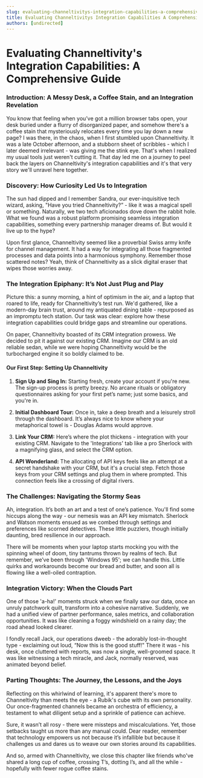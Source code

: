 ```yaml
---
slug: evaluating-channeltivitys-integration-capabilities-a-comprehensive-guide
title: Evaluating Channeltivitys Integration Capabilities A Comprehensive Guide
authors: [undirected]
---
```



# Evaluating Channeltivity's Integration Capabilities: A Comprehensive Guide

### Introduction: A Messy Desk, a Coffee Stain, and an Integration Revelation

You know that feeling when you’ve got a million browser tabs open, your desk buried under a flurry of disorganized paper, and somehow there's a coffee stain that mysteriously relocates every time you lay down a new page? I was there, in the chaos, when I first stumbled upon Channeltivity. It was a late October afternoon, and a stubborn sheet of scribbles - which I later deemed irrelevant - was giving me the stink eye. That's when I realized my usual tools just weren't cutting it. That day led me on a journey to peel back the layers on Channeltivity's integration capabilities and it's that very story we'll unravel here together.

### Discovery: How Curiosity Led Us to Integration

The sun had dipped and I remember Sandra, our ever-inquisitive tech wizard, asking, "Have you tried Channeltivity?” - like it was a magical spell or something. Naturally, we two tech aficionados dove down the rabbit hole. What we found was a robust platform promising seamless integration capabilities, something every partnership manager dreams of. But would it live up to the hype?

Upon first glance, Channeltivity seemed like a proverbial Swiss army knife for channel management. It had a way for integrating all those fragmented processes and data points into a harmonious symphony. Remember those scattered notes? Yeah, think of Channeltivity as a slick digital eraser that wipes those worries away.

### The Integration Epiphany: It’s Not Just Plug and Play

Picture this: a sunny morning, a hint of optimism in the air, and a laptop that roared to life, ready for Channeltivity’s test run. We'd gathered, like a modern-day brain trust, around my antiquated dining table - repurposed as an impromptu tech station. Our task was clear: explore how these integration capabilities could bridge gaps and streamline our operations.

On paper, Channeltivity boasted of its CRM integration prowess. We decided to pit it against our existing CRM. Imagine our CRM is an old reliable sedan, while we were hoping Channeltivity would be the turbocharged engine it so boldly claimed to be.

#### Our First Step: Setting Up Channeltivity

1. **Sign Up and Sing In:** Starting fresh, create your account if you're new. The sign-up process is pretty breezy. No arcane rituals or obligatory questionnaires asking for your first pet’s name; just some basics, and you're in.
  
2. **Initial Dashboard Tour:** Once in, take a deep breath and a leisurely stroll through the dashboard. It’s always nice to know where your metaphorical towel is - Douglas Adams would approve.
  
3. **Link Your CRM:** Here’s where the plot thickens - integration with your existing CRM. Navigate to the 'Integrations' tab like a pro Sherlock with a magnifying glass, and select the CRM option. 

4. **API Wonderland:** The allocating of API keys feels like an attempt at a secret handshake with your CRM, but it's a crucial step. Fetch those keys from your CRM settings and plug them in where prompted. This connection feels like a crossing of digital rivers.

### The Challenges: Navigating the Stormy Seas

Ah, integration. It’s both an art and a test of one’s patience. You'll find some hiccups along the way - our nemesis was an API key mismatch. Sherlock and Watson moments ensued as we combed through settings and preferences like scorned detectives. These little puzzlers, though initially daunting, bred resilience in our approach.

There will be moments when your laptop starts mocking you with the spinning wheel of doom, tiny tantrums thrown by realms of tech. But remember, we’ve been through 'Windows 95'; we can handle this. Little quirks and workarounds become our bread and butter, and soon all is flowing like a well-oiled contraption.

### Integration Victory: When the Clouds Part

One of those 'a-ha!' moments struck when we finally saw our data, once an unruly patchwork quilt, transform into a cohesive narrative. Suddenly, we had a unified view of partner performance, sales metrics, and collaboration opportunities. It was like cleaning a foggy windshield on a rainy day; the road ahead looked clearer.

I fondly recall Jack, our operations dweeb - the adorably lost-in-thought type - exclaiming out loud, “Now this is the good stuff!" There it was - his desk, once cluttered with reports, was now a single, well-groomed space. It was like witnessing a tech miracle, and Jack, normally reserved, was animated beyond belief.

### Parting Thoughts: The Journey, the Lessons, and the Joys

Reflecting on this whirlwind of learning, it's apparent there's more to Channeltivity than meets the eye - a Rubik's cube with its own personality. Our once-fragmented channels became an orchestra of efficiency, a testament to what diligent setup and a sprinkle of patience can achieve.

Sure, it wasn’t all rosy - there were missteps and miscalculations. Yet, those setbacks taught us more than any manual could. Dear reader, remember that technology empowers us not because it’s infallible but because it challenges us and dares us to weave our own stories around its capabilities.

And so, armed with Channeltivity, we close this chapter like friends who've shared a long cup of coffee, crossing T’s, dotting I’s, and all the while - hopefully with fewer rogue coffee stains.